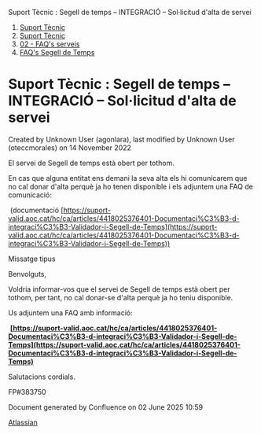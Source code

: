 Suport Tècnic : Segell de temps – INTEGRACIÓ – Sol·licitud d'alta de servei  

1.  [Suport Tècnic](index.md)
2.  [Suport Tècnic](13893782.md)
3.  [02 - FAQ's serveis](26313393.md)
4.  [FAQ's Segell de Temps](28705607.md)

Suport Tècnic : Segell de temps – INTEGRACIÓ – Sol·licitud d'alta de servei
===========================================================================

Created by Unknown User (agonlara), last modified by Unknown User (oteccmorales) on 14 November 2022

El servei de Segell de temps està obert per tothom.

En cas que alguna entitat ens demani la seva alta els hi comunicarem que no cal donar d'alta perquè ja ho tenen disponible i els adjuntem una FAQ de comunicació:

 (documentació [https://suport-valid.aoc.cat/hc/ca/articles/4418025376401-Documentaci%C3%B3-d-integraci%C3%B3-Validador-i-Segell-de-Temps](https://suport-valid.aoc.cat/hc/ca/articles/4418025376401-Documentaci%C3%B3-d-integraci%C3%B3-Validador-i-Segell-de-Temps))

  

Missatge tipus

Benvolguts,

Voldria informar-vos que el servei de Segell de temps està obert per tothom, per tant, no cal donar-se d'alta perquè ja ho teniu disponible.

Us adjuntem una FAQ amb informació:

 **[https://suport-valid.aoc.cat/hc/ca/articles/4418025376401-Documentaci%C3%B3-d-integraci%C3%B3-Validador-i-Segell-de-Temps](https://suport-valid.aoc.cat/hc/ca/articles/4418025376401-Documentaci%C3%B3-d-integraci%C3%B3-Validador-i-Segell-de-Temps)**

Salutacions cordials.

FP#383750 

Document generated by Confluence on 02 June 2025 10:59

[Atlassian](http://www.atlassian.com/)